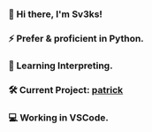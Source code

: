 ### 👋 Hi there, I'm Sv3ks!
### ⚡ Prefer & proficient in Python.
### 🌱 Learning Interpreting.
### 🛠️ Current Project: [patrick](https://github.com/Sv3ks/patrick/)
### 💻 Working in VSCode.
